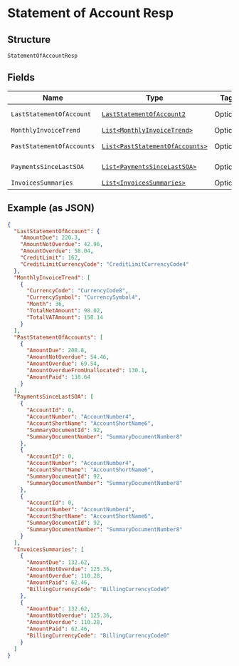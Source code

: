 
# Statement of Account Resp

## Structure

`StatementOfAccountResp`

## Fields

| Name | Type | Tags | Description | Getter | Setter |
|  --- | --- | --- | --- | --- | --- |
| `LastStatementOfAccount` | [`LastStatementOfAccount2`](../../doc/models/last-statement-of-account-2.md) | Optional | - | LastStatementOfAccount2 getLastStatementOfAccount() | setLastStatementOfAccount(LastStatementOfAccount2 lastStatementOfAccount) |
| `MonthlyInvoiceTrend` | [`List<MonthlyInvoiceTrend>`](../../doc/models/monthly-invoice-trend.md) | Optional | - | List<MonthlyInvoiceTrend> getMonthlyInvoiceTrend() | setMonthlyInvoiceTrend(List<MonthlyInvoiceTrend> monthlyInvoiceTrend) |
| `PastStatementOfAccounts` | [`List<PastStatementOfAccounts>`](../../doc/models/past-statement-of-accounts.md) | Optional | - | List<PastStatementOfAccounts> getPastStatementOfAccounts() | setPastStatementOfAccounts(List<PastStatementOfAccounts> pastStatementOfAccounts) |
| `PaymentsSinceLastSOA` | [`List<PaymentsSinceLastSOA>`](../../doc/models/payments-since-last-soa.md) | Optional | - | List<PaymentsSinceLastSOA> getPaymentsSinceLastSOA() | setPaymentsSinceLastSOA(List<PaymentsSinceLastSOA> paymentsSinceLastSOA) |
| `InvoicesSummaries` | [`List<InvoicesSummaries>`](../../doc/models/invoices-summaries.md) | Optional | - | List<InvoicesSummaries> getInvoicesSummaries() | setInvoicesSummaries(List<InvoicesSummaries> invoicesSummaries) |

## Example (as JSON)

```json
{
  "LastStatementOfAccount": {
    "AmountDue": 220.3,
    "AmountNotOverdue": 42.96,
    "AmountOverdue": 58.04,
    "CreditLimit": 162,
    "CreditLimitCurrencyCode": "CreditLimitCurrencyCode4"
  },
  "MonthlyInvoiceTrend": [
    {
      "CurrencyCode": "CurrencyCode8",
      "CurrencySymbol": "CurrencySymbol4",
      "Month": 36,
      "TotalNetAmount": 98.02,
      "TotalVATAmount": 158.14
    }
  ],
  "PastStatementOfAccounts": [
    {
      "AmountDue": 208.8,
      "AmountNotOverdue": 54.46,
      "AmountOverdue": 69.54,
      "AmountOverdueFromUnallocated": 130.1,
      "AmountPaid": 138.64
    }
  ],
  "PaymentsSinceLastSOA": [
    {
      "AccountId": 0,
      "AccountNumber": "AccountNumber4",
      "AccountShortName": "AccountShortName6",
      "SummaryDocumentId": 92,
      "SummaryDocumentNumber": "SummaryDocumentNumber8"
    },
    {
      "AccountId": 0,
      "AccountNumber": "AccountNumber4",
      "AccountShortName": "AccountShortName6",
      "SummaryDocumentId": 92,
      "SummaryDocumentNumber": "SummaryDocumentNumber8"
    },
    {
      "AccountId": 0,
      "AccountNumber": "AccountNumber4",
      "AccountShortName": "AccountShortName6",
      "SummaryDocumentId": 92,
      "SummaryDocumentNumber": "SummaryDocumentNumber8"
    }
  ],
  "InvoicesSummaries": [
    {
      "AmountDue": 132.62,
      "AmountNotOverdue": 125.36,
      "AmountOverdue": 110.28,
      "AmountPaid": 62.46,
      "BillingCurrencyCode": "BillingCurrencyCode0"
    },
    {
      "AmountDue": 132.62,
      "AmountNotOverdue": 125.36,
      "AmountOverdue": 110.28,
      "AmountPaid": 62.46,
      "BillingCurrencyCode": "BillingCurrencyCode0"
    }
  ]
}
```

